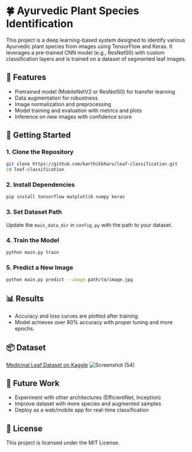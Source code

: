 
# 🍀 Ayurvedic Plant Species Identification

This project is a deep learning-based system designed to identify various Ayurvedic plant species from images using TensorFlow and Keras. It leverages a pre-trained CNN model (e.g., ResNet50) with custom classification layers and is trained on a dataset of segmented leaf images.


## 🧪 Features

- Pretrained model (MobileNetV2 or ResNet50) for transfer learning
- Data augmentation for robustness
- Image normalization and preprocessing
- Model training and evaluation with metrics and plots
- Inference on new images with confidence score

## 🚀 Getting Started

### 1. Clone the Repository
```bash
git clone https://github.com/karthikkharv/leaf-classification.git
cd leaf-classification
```

### 2. Install Dependencies
```bash
pip install tensorflow matplotlib numpy keras
```

### 3. Set Dataset Path
Update the `main_data_dir` in `config.py` with the path to your dataset.

### 4. Train the Model
```bash
python main.py train
```

### 5. Predict a New Image
```bash
python main.py predict --image path/to/image.jpg
```

## 📊 Results

- Accuracy and loss curves are plotted after training.
- Model achieves over 80% accuracy with proper tuning and more epochs.

## 📦 Dataset
[Medicinal Leaf Dataset on Kaggle](https://www.kaggle.com/datasets/riteshranjansaroj/segmented-medicinal-leaf-images)
![Screenshot (54)](https://github.com/user-attachments/assets/6bd2d800-847d-4d63-af59-09736d780ddd)

## 📌 Future Work

- Experiment with other architectures (EfficientNet, Inception)
- Improve dataset with more species and augmented samples
- Deploy as a web/mobile app for real-time classification

## 📄 License
This project is licensed under the MIT License.
